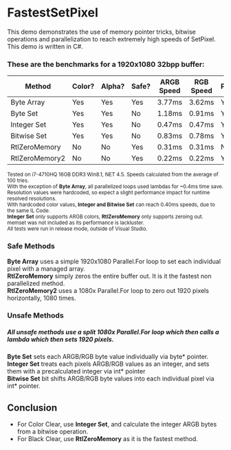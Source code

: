 # FastestSetPixel
This demo demonstrates the use of memory pointer tricks, bitwise operations and parallelization to reach extremely high speeds of SetPixel. This demo is written in C#.

### These are the benchmarks for a 1920x1080 32bpp buffer:
| Method        | Color?        | Alpha?        | Safe?         | ARGB Speed    | RGB Speed     | Parallel.For? |
| ------------- | ------------- | ------------- | ------------- | ------------- | ------------- | ------------- |
| Byte Array    | Yes           | Yes           | Yes           | 3.77ms        | 3.62ms        | Yes           |
| Byte Set      | Yes           | Yes           | No            | 1.18ms        | 0.91ms        | Yes           |
| Integer Set   | Yes           | Yes           | No            | 0.47ms        | 0.47ms        | Yes           |
| Bitwise Set   | Yes           | Yes           | No            | 0.83ms        | 0.78ms        | Yes           |
| RtlZeroMemory | No            | No            | Yes           | 0.31ms        | 0.31ms        | No            |
| RtlZeroMemory2| No            | No            | Yes           | 0.22ms        | 0.22ms        | Yes           |

<sub>Tested on i7-4710HQ 16GB DDR3 Win8.1, NET 4.5. Speeds calculated from the average of 100 tries.<br/>
With the exception of **Byte Array**, all parallelized loops used lambdas for ~0.4ms time save.<br/>
Resolution values were hardcoded, so expect a slight performance impact for runtime resolved resolutions.<br/>
With hardcoded color values, **Integer and Bitwise Set** can reach 0.40ms speeds, due to the same IL Code.<br/>
**Integer Set** only supports ARGB colors, **RtlZeroMemory** only supports zeroing out.<br/>
memset was not included as its performance is lackluster.<br/>
All tests were run in release mode, outside of Visual Studio.
</sub>

### Safe Methods
**Byte Array** uses a simple 1920x1080 Parallel.For loop to set each individual pixel with a managed array.<br/>
**RtlZeroMemory** simply zeros the entire buffer out. It is it the fastest non parallelized method.<br/>
**RtlZeroMemory2** uses a 1080x Parallel.For loop to zero out 1920 pixels horizontally, 1080 times.

### Unsafe Methods
##### All unsafe methods use a split 1080x Parallel.For loop which then calls a lambda which then sets 1920 pixels.
**Byte Set** sets each ARGB/RGB byte value individually via byte* pointer.<br/>
**Integer Set** treats each pixels ARGB/RGB values as an integer, and sets them with a precalculated integer via int* pointer<br/>
**Bitwise Set** bit shifts ARGB/RGB byte values into each individual pixel via int* pointer.<br/>

## Conclusion
- For Color Clear, use **Integer Set**, and calculate the integer ARGB bytes from a bitwise operation.
- For Black Clear, use **RtlZeroMemory** as it is the fastest method.
